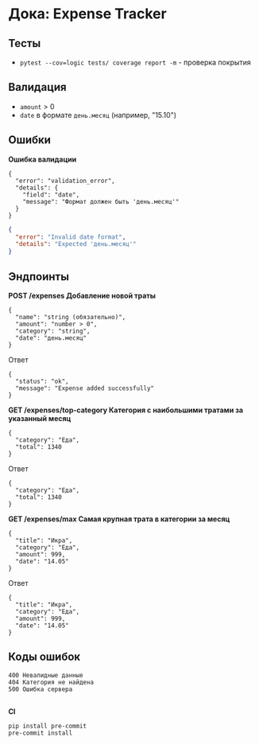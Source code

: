 # Дока: Expense Tracker

## Тесты
- `pytest --cov=logic tests/ coverage report -m` - проверка покрытия

## Валидация
- `amount` > 0  
- `date` в формате `день.месяц` (например, "15.10")

## Ошибки
**Ошибка валидации**
```
{
  "error": "validation_error",
  "details": {
    "field": "date",
    "message": "Формат должен быть 'день.месяц'"
  }
}
```
```json
{
  "error": "Invalid date format",
  "details": "Expected 'день.месяц'"
}
```
## Эндпоинты

**POST /expenses
Добавление новой траты**
```
{
  "name": "string (обязательно)",
  "amount": "number > 0",
  "category": "string",
  "date": "день.месяц"
}
```
Ответ
```
{
  "status": "ok",
  "message": "Expense added successfully"
}
```

**GET /expenses/top-category
Категория с наибольшими тратами за указанный месяц**
```
{
  "category": "Еда",
  "total": 1340
}
```
Ответ
```
{
  "category": "Еда",
  "total": 1340
}
```

**GET /expenses/max
Самая крупная трата в категории за месяц**
```
{
  "title": "Икра",
  "category": "Еда",
  "amount": 999,
  "date": "14.05"
}
```
Ответ
```
{
  "title": "Икра",
  "category": "Еда",
  "amount": 999,
  "date": "14.05"
}
```

## Коды ошибок
```
400	Невалидные данные
404	Категория не найдена
500	Ошибка сервера
```

##
**CI**
```
pip install pre-commit
pre-commit install
```

